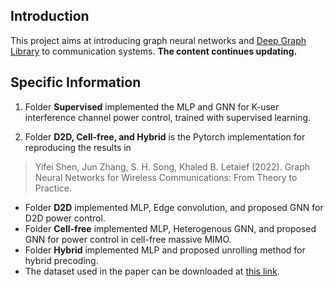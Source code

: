 ## Introduction
This project aims at introducing graph neural networks and [Deep Graph Library](https://www.dgl.ai/ "Deep Graph Library") to communication systems.  **The content continues updating.**

## Specific Information
1. Folder **Supervised** implemented the MLP and GNN for K-user interference channel power control, trained with supervised learning.

2. Folder **D2D, Cell-free, and Hybrid** is the Pytorch implementation for reproducing the results in  
> Yifei Shen, Jun Zhang, S. H. Song, Khaled B. Letaief (2022).  Graph Neural Networks for Wireless Communications: From Theory to Practice.

- Folder **D2D** implemented MLP, Edge convolution, and proposed GNN for D2D power control.
- Folder **Cell-free** implemented MLP, Heterogenous GNN, and proposed GNN for power control in cell-free massive MIMO.
- Folder **Hybrid** implemented MLP and proposed unrolling method for hybrid precoding.
- The dataset used in the paper can be downloaded at [this link](https://drive.google.com/file/d/1ZcuaRiU0BIyjnUxE7DCaP3B2vRCPD6N7/view?usp=sharing "this link").